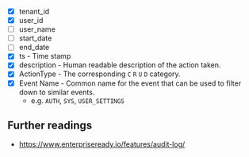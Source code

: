 
- [x] tenant_id
- [x] user_id
- [ ] user_name
- [ ] start_date
- [ ] end_date
- [x] ts - Time stamp
- [x] description - Human readable description of the action taken.
- [x] ActionType - The corresponding `C` `R` `U` `D` category.
- [x] Event Name - Common name for the event that can be used to filter down to similar events.
  - e.g. `AUTH`, `SYS`, `USER_SETTINGS`
  
## Further readings

- https://www.enterpriseready.io/features/audit-log/
